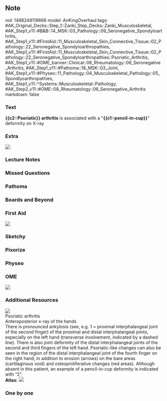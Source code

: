 ## Note
nid: 1488248119666
model: AnKingOverhaul
tags: #AK_Original_Decks::Step_1::Zanki_Step_Decks::Zanki_Musculoskeletal, #AK_Step1_v11::#B&B::14_MSK::03_Pathology::09_Seronegative_Spondyloarthritis, #AK_Step1_v11::#FirstAid::11_Musculoskeletal_Skin_Connective_Tissue::02_Pathology::22_Seronegative_Spondyloarthropathies, #AK_Step1_v11::#FirstAid::11_Musculoskeletal_Skin_Connective_Tissue::02_Pathology::22_Seronegative_Spondyloarthropathies::Psoriatic_Arthritis, #AK_Step1_v11::#OME_banner::Clinical::08_Rheumatology::06_Seronegative_Arthritis, #AK_Step1_v11::#Pathoma::18_MSK::03_Joint, #AK_Step1_v11::#Physeo::11_Pathology::04_Musculoskeletal_Pathology::05_Spondlyoarthropathies, #AK_Step1_v11::^Systems::Musculoskeletal::Pathology, #AK_Step2_v11::#OME::08_Rheumatology::06_Seronegative_Arthritis
markdown: false

### Text
<div>
  <b>{{c2::Psoriatic}} arthritis</b> is associated with a
  "<b>{{c1::pencil-in-cup}}</b>" deformity on X-ray
</div>

### Extra
<img src="paste-264823388504384.jpg">

### Lecture Notes


### Missed Questions


### Pathoma


### Boards and Beyond


### First Aid
<img src="tmp8sWYck.png">

### Sketchy


### Pixorize


### Physeo


### OME
<div class="ome-widget">
  <a href=
  "https://onlinemeded.org/spa/rheumatology/seronegative-arthritis/acquire?ref=anki">
  <img src="_OME_AnkiFlashcards_Lesson_3.png"></a>
</div>

### Additional Resources
<img src="509eed84e25ac.jpg">
<div>
  <div>
    <div>
      Psoriatic arthritis
    </div>
  </div>
  <div>
    <div>
      <div>
        Anteroposterior x-ray of the hands
      </div>
      <div>
        There is pronounced ankylosis (see, e.g. 1 = proximal
        interphalangeal joint of the second finger) of the proximal
        and distal interphalangeal joints, especially on the left
        hand (transverse involvement, indicated by a dashed line).
        There is also joint deformity of the distal interphalangeal
        joints of the second and third fingers of the left hand.
        Psoriatic-like changes can also be seen in the region of
        the distal interphalangeal joint of the fourth finger on
        the right hand, in addition to erosion (arrows) on the bare
        areas (cartilaginous void) and osteoproliferative changes
        (red areas). Although absent in this patient, an example of
        a pencil-in-cup deformity is indicated with “2”.
      </div>
    </div>
  </div>
</div><b>Atlas:</b> <img src="tmpnYdMsQ.png">

### One by one

